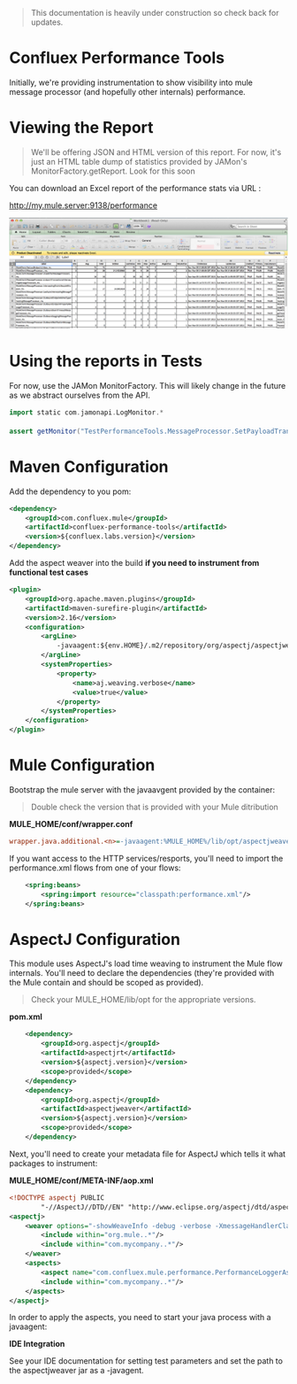 > This documentation is heavily under construction so check back for updates.

# Confluex Performance Tools

Initially, we're providing instrumentation to show visibility into mule message processor (and hopefully other
internals) performance.

# Viewing the Report

> We'll be offering JSON and HTML version of this report. For now, it's just an HTML table dump of statistics
> provided by JAMon's MonitorFactory.getReport. Look for this soon

You can download an Excel report of the performance stats via URL :

http://my.mule.server:9138/performance

![Performance Report](PerformanceExcelReport.png)

# Using the reports in Tests

For now, use the JAMon MonitorFactory. This will likely change in the future as we abstract ourselves from the API.

```groovy
import static com.jamonapi.LogMonitor.*

assert getMonitor("TestPerformanceTools.MessageProcessor.SetPayloadTransformer", "ms.").hits == 10
```

# Maven Configuration

Add the dependency to you pom:

```xml
<dependency>
    <groupId>com.confluex.mule</groupId>
    <artifactId>confluex-performance-tools</artifactId>
    <version>${confluex.labs.version}</version>
</dependency>
```

Add the aspect weaver into the build **if you need to instrument from functional test cases**


```xml
<plugin>
    <groupId>org.apache.maven.plugins</groupId>
    <artifactId>maven-surefire-plugin</artifactId>
    <version>2.16</version>
    <configuration>
        <argLine>
            -javaagent:${env.HOME}/.m2/repository/org/aspectj/aspectjweaver/${aspectj.version}/aspectjweaver-${aspectj.version}.jar
        </argLine>
        <systemProperties>
            <property>
                <name>aj.weaving.verbose</name>
                <value>true</value>
            </property>
        </systemProperties>
    </configuration>
</plugin>
```
# Mule Configuration

Bootstrap the mule server with the javaavgent provided by the container:

> Double check the version that is provided with your Mule ditribution

**MULE_HOME/conf/wrapper.conf**

```ini
wrapper.java.additional.<n>=-javaagent:%MULE_HOME%/lib/opt/aspectjweaver-1.6.11.jar
```

If you want access to the HTTP services/resports, you'll need to import the performance.xml flows from one of your
flows:

```xml
    <spring:beans>
        <spring:import resource="classpath:performance.xml"/>
    </spring:beans>
```

# AspectJ Configuration

This module uses AspectJ's load time weaving to instrument the Mule flow internals. You'll need to declare
the dependencies (they're provided with the Mule contain and should be scoped as provided).

> Check your MULE_HOME/lib/opt for the appropriate versions.

__pom.xml__

```xml
    <dependency>
        <groupId>org.aspectj</groupId>
        <artifactId>aspectjrt</artifactId>
        <version>${aspectj.version}</version>
        <scope>provided</scope>
    </dependency>
    <dependency>
        <groupId>org.aspectj</groupId>
        <artifactId>aspectjweaver</artifactId>
        <version>${aspectj.version}</version>
        <scope>provided</scope>
    </dependency>
```

Next, you'll need to create your metadata file for AspectJ which tells it what packages to instrument:

 **MULE_HOME/conf/META-INF/aop.xml**

```xml
<!DOCTYPE aspectj PUBLIC
        "-//AspectJ//DTD//EN" "http://www.eclipse.org/aspectj/dtd/aspectj.dtd">
<aspectj>
    <weaver options="-showWeaveInfo -debug -verbose -XmessageHandlerClass:org.springframework.aop.aspectj.AspectJWeaverMessageHandler">
        <include within="org.mule..*"/>
        <include within="com.mycompany..*"/>
    </weaver>
    <aspects>
        <aspect name="com.confluex.mule.performance.PerformanceLoggerAspect"/>
        <include within="com.mycompany..*"/>
    </aspects>
</aspectj>
```

In order to apply the aspects, you need to start your java process with a javaagent:


**IDE Integration**

See your IDE documentation for setting test parameters and set the path to the aspectjweaver jar as a -javagent.

